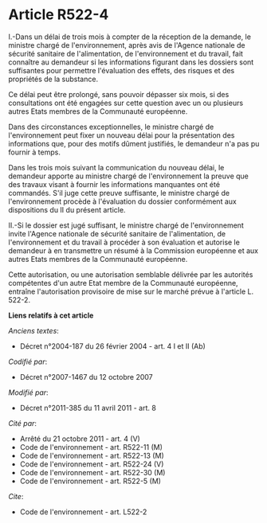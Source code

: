 # Article R522-4

I.-Dans un délai de trois mois à compter de la réception de la demande, le ministre chargé de l'environnement, après avis de
l'Agence nationale de sécurité sanitaire de l'alimentation, de l'environnement et du travail, fait connaître au demandeur si
les informations figurant dans les dossiers sont suffisantes pour permettre l'évaluation des effets, des risques et des
propriétés de la substance. 

Ce délai peut être prolongé, sans pouvoir dépasser six mois, si des consultations ont été engagées sur cette question avec un
ou plusieurs autres Etats membres de la Communauté européenne. 

Dans des circonstances exceptionnelles, le ministre chargé de l'environnement peut fixer un nouveau délai pour la
présentation des informations que, pour des motifs dûment justifiés, le demandeur n'a pas pu fournir à temps. 

Dans les trois mois suivant la communication du nouveau délai, le demandeur apporte au ministre chargé de l'environnement la
preuve que des travaux visant à fournir les informations manquantes ont été commandés. S'il juge cette preuve suffisante, le
ministre chargé de l'environnement procède à l'évaluation du dossier conformément aux dispositions du II du présent article. 

II.-Si le dossier est jugé suffisant, le ministre chargé de l'environnement invite l'Agence nationale de sécurité sanitaire
de l'alimentation, de l'environnement et du travail à procéder à son évaluation et autorise le demandeur à en transmettre un
résumé à la Commission européenne et aux autres Etats membres de la Communauté européenne. 

Cette autorisation, ou une autorisation semblable délivrée par les autorités compétentes d'un autre Etat membre de la
Communauté européenne, entraîne l'autorisation provisoire de mise sur le marché prévue à l'article L. 522-2.

**Liens relatifs à cet article**

_Anciens textes_:

  - Décret n°2004-187 du 26 février 2004 - art. 4 I et II (Ab)

_Codifié par_:

  - Décret n°2007-1467 du 12 octobre 2007

_Modifié par_:

  - Décret n°2011-385 du 11 avril 2011 - art. 8

_Cité par_:

  - Arrêté du 21 octobre 2011 - art. 4 (V)
  - Code de l'environnement - art. R522-11 (M)
  - Code de l'environnement - art. R522-13 (M)
  - Code de l'environnement - art. R522-24 (V)
  - Code de l'environnement - art. R522-30 (M)
  - Code de l'environnement - art. R522-5 (M)

_Cite_:

  - Code de l'environnement - art. L522-2
